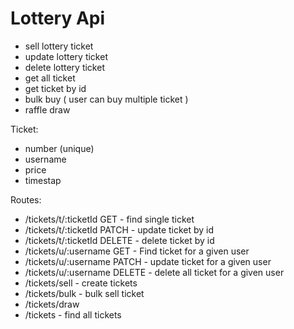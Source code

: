 # Lottery Api

- sell lottery ticket
- update lottery ticket
- delete lottery ticket
- get all ticket
- get ticket by id
- bulk buy ( user can buy multiple ticket )
- raffle draw

Ticket:
- number (unique)
- username
- price
- timestap

Routes:
- /tickets/t/:ticketId GET - find single ticket 
- /tickets/t/:ticketId PATCH - update ticket by id
- /tickets/t/:ticketId DELETE - delete ticket by id
- /tickets/u/:username GET - Find ticket for a given user
- /tickets/u/:username PATCH - update ticket for a given user
- /tickets/u/:username DELETE - delete all ticket for a given user
- /tickets/sell - create tickets
- /tickets/bulk - bulk sell ticket
- /tickets/draw
- /tickets - find all tickets



